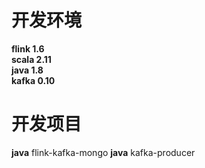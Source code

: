 # 开发环境
****flink 1.6****  
****scala 2.11****   
****java 1.8****  
****kafka 0.10****  
# 开发项目
****java****  flink-kafka-mongo
****java****  kafka-producer
